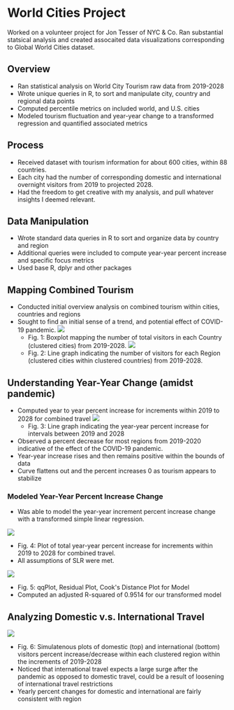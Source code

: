# World Cities Project

Worked on a volunteer project for Jon Tesser of NYC & Co. Ran substantial statsical analysis and created assocaited data visualizations corresponding to Global World Cities dataset.

## Overview

* Ran statistical analysis on World City Tourism raw data from 2019-2028
* Wrote unique queries in R, to sort and manipulate city, country and regional data points
* Computed percentile metrics on included world, and U.S. cities
* Modeled tourism fluctuation and year-year change to a transformed regression and quantified associated metrics

## Process
* Received dataset with tourism information for about 600 cities, within 88 countries.
* Each city had the number of corresponding domestic and international overnight visitors from 2019 to projected 2028. 
* Had the freedom to get creative with my analysis, and pull whatever insights I deemed relevant.

## Data Manipulation
* Wrote standard data queries in R to sort and organize data by country and region
* Additional queries were included to compute year-year percent increase and specific focus metrics
* Used base R, dplyr and other packages

## Mapping Combined Tourism
* Conducted initial overview analysis on combined tourism within cities, countries and regions
* Sought to find an initial sense of a trend, and potential effect of COVID-19 pandemic.
![](/images/VisitorsBoxPlot.png)
  * Fig. 1: Boxplot mapping the number of total visitors in each Country (clustered cities) from 2019-2028.
![](/images/Visitors:year.png)
  * Fig. 2: Line graph indicating the number of visitors for each Region (clustered cities within clustered countries) from 2019-2028.

## Understanding Year-Year Change (amidst pandemic)
* Computed year to year percent increase for increments within 2019 to 2028 for combined travel
![](/images/PercInc-Total.png)
  * Fig. 3: Line graph indicating the year-year percent increase for intervals between 2019 and 2028
* Observed a percent decrease for most regions from 2019-2020 indicative of the effect of the COVID-19 pandemic.
* Year-year increase rises and then remains positive within the bounds of data
* Curve flattens out and the percent increases 0 as tourism appears to stabilize

### Modeled Year-Year Percent Increase Change
* Was able to model the year-year increment percent increase change with a transformed simple linear regression.

![](/images/RegPlot.png)
  * Fig. 4: Plot of total year-year percent increase for increments within 2019 to 2028 for combined travel.
* All assumptions of SLR were met.

![](/images/AssumptionsPlots.png)
  * Fig. 5: qqPlot, Residual Plot, Cook's Distance Plot for Model
* Computed an adjusted R-squared of 0.9514 for our transformed model

## Analyzing Domestic v.s. International Travel
![](/images/Dom:Intl.png)
  * Fig. 6: Simulatenous plots of domestic (top) and international (bottom) visitors percent increase/decrease within each clustered region within the increments of 2019-2028
* Noticed that international travel expects a large surge after the pandemic as opposed to domestic travel, could be a result of loosening of international travel restrictions
* Yearly percent changes for domestic and international are fairly consistent with region


